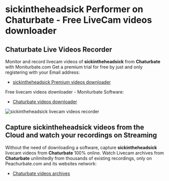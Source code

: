 # sickintheheadsick Performer on Chaturbate - Free LiveCam videos downloader

## Chaturbate Live Videos Recorder

Monitor and record livecam videos of **sickintheheadsick** from **Chaturbate** with Moniturbate.com
Get a premium trial for free by just and only registering with your Email address:
* [sickintheheadsick Premium videos downloader](https://moniturbate.com/request-demo-licence-key.html)

Free livecam videos downloader - Moniturbate Software:
* [Chaturbate videos downloader](https://moniturbate.com/moniturbate-download-software.html)

![sickintheheadsick livecam videos recorder](https://peachurnet.com/templates/moniturbate-software.png)


## Capture sickintheheadsick videos from the Cloud and watch your recordings on Streaming

Without the need of downloading a software, capture **sickintheheadsick** livecam videos from **Chaturbate** 100% online.
Watch Livecam archives from **Chaturbate** unlimitedly from thousands of existing recordings, only on Peachurbate.com and its websites network:
* [Chaturbate videos archives](https://peachurnet.com/)